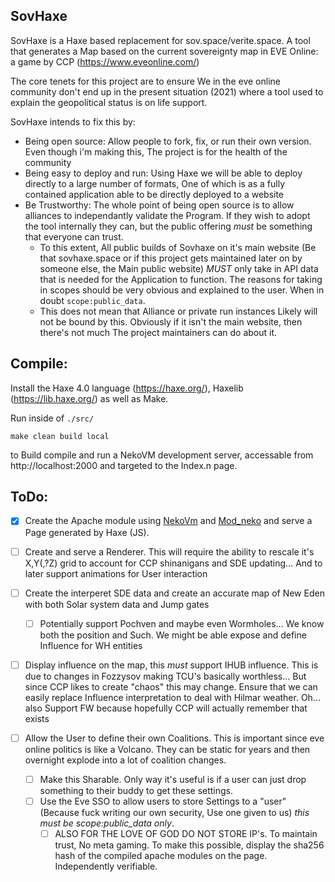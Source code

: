 ## SovHaxe

SovHaxe is a Haxe based replacement for sov.space/verite.space. A tool that generates a Map based on the current sovereignty 
map in EVE Online: a game by CCP (https://www.eveonline.com/)

The core tenets for this project are to ensure We in the eve online community don't end up in the present situation (2021)
where a tool used to explain the geopolitical status is on life support.

SovHaxe intends to fix this by:
+ Being open source: Allow people to fork, fix, or run their own version. Even though i'm making this, The project is for the health of the community
+ Being easy to deploy and run: Using Haxe we will be able to deploy directly to a large number of formats, One of which is as a fully contained application able to be directly deployed to a website
+ Be Trustworthy: The whole point of being open source is to allow alliances to independantly validate the Program. If they wish to adopt the tool internally they can, but the public offering _must_ be something that everyone can trust.
  + To this extent, All public builds of Sovhaxe on it's main website (Be that sovhaxe.space or if this project gets maintained later on by someone else, the Main public website) _MUST_ only take in API data that is needed for the Application to function. The reasons for taking in scopes should be very obvious and explained to the user. When in doubt `scope:public_data`.
  + This does not mean that Alliance or private run instances Likely will not be bound by this. Obviously if it isn't the main website, then there's not much The project maintainers can do about it.

## Compile:
Install the Haxe 4.0 language (https://haxe.org/), Haxelib (https://lib.haxe.org/) as well as Make.

Run inside of `./src/`
```
make clean build local
```
to Build compile and run a NekoVM development server, accessable from http://localhost:2000 and targeted to the Index.n page.


## ToDo:
- [X]  Create the Apache module using [NekoVm](https://nekovm.org/) and [Mod_neko](https://nekovm.org/doc/mod_neko/) and serve a Page generated by Haxe (JS).

- [ ] Create and serve a Renderer. This will require the ability to rescale it's X,Y(,?Z) grid to account for CCP shinanigans and SDE updating... And to later support animations for User interaction 

- [ ] Create the interperet SDE data and create an accurate map of New Eden with both Solar system data and Jump gates

  - [ ] Potentially support Pochven and maybe even Wormholes... We know both the position and Such. We might be able expose and define Influence for WH entities
- [ ] Display influence on the map, this _must_ support IHUB influence. This is due to changes in Fozzysov making TCU's basically worthless... But since CCP likes to create "chaos" this may change.
 Ensure that we can easily replace Influence interpretation to deal with Hilmar weather. Oh... also Support FW because hopefully CCP will actually remember that exists

- [ ] Allow the User to define their own Coalitions. This is important since eve online politics is like a Volcano. They can be static for years and then overnight explode into a lot of coalition changes.
    - [ ] Make this Sharable. Only way it's useful is if a user can just drop something to their buddy to get these settings.
    - [ ] Use the Eve SSO to allow users to store Settings to a "user" (Because fuck writing our own security, Use one given to us) _this must be scope:public_data only_.
      - [ ] ALSO FOR THE LOVE OF GOD DO NOT STORE IP's. To maintain trust, No meta gaming. To make this possible, display the sha256 hash of the compiled apache modules on the page. Independently verifiable.  
